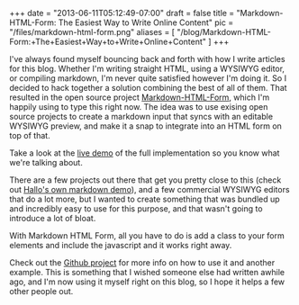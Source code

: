 
+++
date = "2013-06-11T05:12:49-07:00"
draft = false
title = "Markdown-HTML-Form: The Easiest Way to Write Online Content"
pic = "/files/markdown-html-form.png"
aliases = [
  "/blog/Markdown-HTML-Form:+The+Easiest+Way+to+Write+Online+Content"
]
+++

<p>I've always found myself bouncing back and forth with how I write articles for this blog.  Whether I'm writing straight HTML, using a WYSIWYG editor, or compiling markdown, I'm never quite satisfied however I'm doing it.  So I decided to hack together a solution combining the best of all of them.  That resulted in the open source project <a href="https://github.com/justinmc/markdown-html-form">Markdown-HTML-Form</a>, which I'm happily using to type this right now.  The idea was to use exising open source projects to create a markdown input that syncs with an editable WYSIWYG preview, and make it a snap to integrate into an HTML form on top of that.</p>

<p>Take a look at the <a href="http://justinmccandless.com/demos/markdown-html-form/examples/hallo/index.html">live demo</a> of the full implementation so you know what we're talking about.</p>

<p>There are a few projects out there that get you pretty close to this (check out <a href="http://hallojs.org/demo/markdown/">Hallo's own markdown demo</a>), and a few commercial WYSIWYG editors that do a lot more, but I wanted to create something that was bundled up and incredibly easy to use for this purpose, and that wasn't going to introduce a lot of bloat.</p>

<p>With Markdown HTML Form, all you have to do is add a class to your form elements and include the javascript and it works right away.</p>

<p>Check out the <a href="https://github.com/justinmc/markdown-html-form">Github project</a> for more info on how to use it and another example.  This is something that I wished someone else had written awhile ago, and I'm now using it myself right on this blog, so I hope it helps a few other people out.</p>
